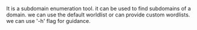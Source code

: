 It is a subdomain enumeration tool. it can be used to find subdomains of a domain.
we can use the default worldlist or can provide custom wordlists.
we can use '-h' flag for guidance. 
